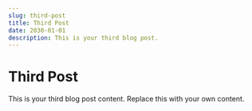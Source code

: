 ```yaml
---
slug: third-post
title: Third Post
date: 2030-01-01
description: This is your third blog post.
---
```


# Third Post

This is your third blog post content. Replace this with your own content.